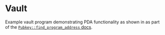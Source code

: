 # Vault

Example vault program demonstrating PDA functionality as shown in as part of the
[`Pubkey::find_program_address`
docs](https://docs.rs/solana-program/latest/solana_program/pubkey/struct.Pubkey.html#method.find_program_address).
